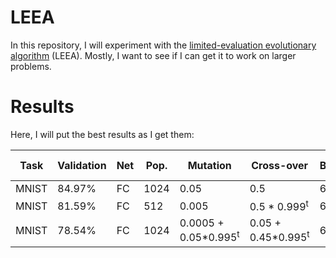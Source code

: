 # LEEA

In this repository, I will experiment with the [limited-evaluation evolutionary algorithm](http://eplex.cs.ucf.edu/papers/morse_gecco16.pdf) (LEEA). Mostly, I want to see if I can get it to work on larger problems.

# Results

Here, I will put the best results as I get them:

<table>
  <thead>
    <tr>
      <th>Task</th>
      <th>Validation</th>
      <th>Net</th>
      <th>Pop.</th>
      <th>Mutation</th>
      <th>Cross-over</th>
      <th>Batch</th>
      <th># Generations</th>
    </tr>
  </thead>
  <tbody>
    <tr>
      <td>MNIST</td>
      <td>84.97%</td>
      <td>FC</td>
      <td>1024</td>
      <td>0.05</td>
      <td>0.5</td>
      <td>64</td>
      <td>2500</td>
    </tr>
    <tr>
      <td>MNIST</td>
      <td>81.59%</td>
      <td>FC</td>
      <td>512</td>
      <td>0.005</td>
      <td>0.5 * 0.999<sup>t</sup></td>
      <td>64</td>
      <td>1225</td>
    </tr>
    <tr>
      <td>MNIST</td>
      <td>78.54%</td>
      <td>FC</td>
      <td>1024</td>
      <td>0.0005 + 0.05*0.995<sup>t</sup></td>
      <td>0.05 + 0.45*0.995<sup>t</sup></td>
      <td>64</td>
      <td>250</td>
    </tr>
  </tbody>
</table>
